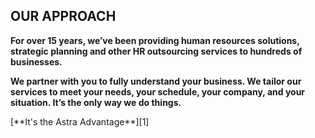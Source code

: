 ## OUR APPROACH

**For over 15 years, we’ve been providing human resources solutions, strategic planning and other HR outsourcing services to hundreds of businesses.**

**We partner with you to fully understand your business. We tailor our services to meet your needs, your schedule, your company, and your situation. It’s the only way we do things.**

<p class="align-right">
  [**It's the Astra Advantage**][1]
</p>

[1]: http://google.com/
